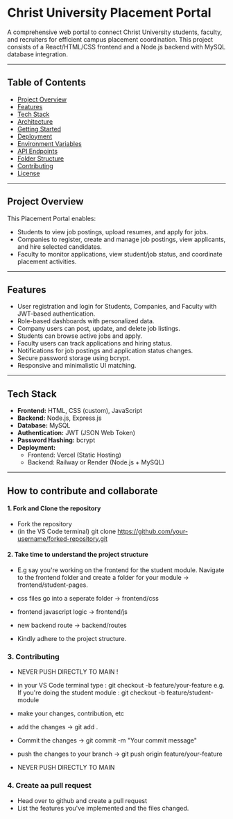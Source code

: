 # Christ University Placement Portal

A comprehensive web portal to connect Christ University students, faculty, and recruiters for efficient campus placement coordination. This project consists of a React/HTML/CSS frontend and a Node.js backend with MySQL database integration.

---

## Table of Contents

- [Project Overview](#project-overview)
- [Features](#features)
- [Tech Stack](#tech-stack)
- [Architecture](#architecture)
- [Getting Started](#getting-started)
- [Deployment](#deployment)
- [Environment Variables](#environment-variables)
- [API Endpoints](#api-endpoints)
- [Folder Structure](#folder-structure)
- [Contributing](#contributing)
- [License](#license)

---

## Project Overview

This Placement Portal enables:

- Students to view job postings, upload resumes, and apply for jobs.
- Companies to register, create and manage job postings, view applicants, and hire selected candidates.
- Faculty to monitor applications, view student/job status, and coordinate placement activities.

---

## Features

- User registration and login for Students, Companies, and Faculty with JWT-based authentication.
- Role-based dashboards with personalized data.
- Company users can post, update, and delete job listings.
- Students can browse active jobs and apply.
- Faculty users can track applications and hiring status.
- Notifications for job postings and application status changes.
- Secure password storage using bcrypt.
- Responsive and minimalistic UI matching.

---

## Tech Stack

- **Frontend:** HTML, CSS (custom), JavaScript
- **Backend:** Node.js, Express.js
- **Database:** MySQL
- **Authentication:** JWT (JSON Web Token)
- **Password Hashing:** bcrypt
- **Deployment:**
  - Frontend: Vercel (Static Hosting)
  - Backend: Railway or Render (Node.js + MySQL)

---

## How to contribute and collaborate

#### 1. Fork and Clone the repository 
- Fork the repository 
- (in the VS Code terminal) git clone https://github.com/your-username/forked-repository.git

#### 2. Take time to understand the project structure
- E.g say you're working on the frontend for the student module. Navigate to the frontend folder and create a folder for your module -> frontend/student-pages. 
- css files go into a seperate folder -> frontend/css
- frontend javascript logic -> frontend/js
- new backend route -> backend/routes

- Kindly adhere to the project structure. 

### 3. Contributing
- NEVER PUSH DIRECTLY TO MAIN !
- in your VS Code terminal type : git checkout -b feature/your-feature e.g. If you're doing the student module : git checkout -b feature/student-module
- make your changes, contribution, etc
- add the changes -> git add .
- Commit the changes -> git commit -m "Your commit message"

- push the changes to your branch -> git push origin feature/your-feature 
- NEVER PUSH DIRECTLY TO MAIN

### 4. Create aa pull request 
- Head over to github and create a pull request
- List the features you've implemented and the files changed. 



